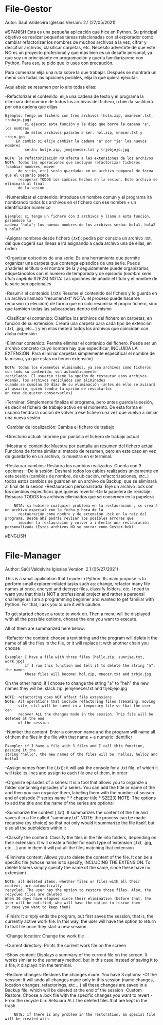 # File-Gestor
Autor: Saúl Valdelvira Iglesias
Versión: 2.1 (27/05/2021)

#SPANISH 
Esta es una pequeña aplicación que hice en Python.
Su principal objetivo es realizar pequeñas tareas relacionadas con el explorador como: cambiar refactorizar los nombres de muchos archivos a la vez, cifrar y descifrar archivos, clasificar carpetas, etc.
Necesito advertirte de que este NO es un proyecto profesional y que más bien es un desafío personal, ya que soy un principiante en programación y quería familiarizarme con Python. Para eso, te pido que lo uses con precaución. 

Para comenzar elija una ruta sobre la que trabajar.
Después se montrará un menú con todas las opciones posibles, elija la que quiera ejecutar.

Aquí abajo se resumen por lo alto todas ellas:

-Refactorizar el contenido: elija una cadena de texto y el programa la eliminará
    del nombre de todos los archivos del fichero, o bien la sustituirá por otra
    cadena que elijas
    
    Ejemplo: Tengo un fichero con tres archivos (hola.zip, amanecer.txt, trabajo.jpg)
             si ejecuto esta función y le digo que borre la cadena "a", los nombres
             de estos archivos pasarán a ser: hol.zip, mnecer.txt y trbjo.jpg
	     En cambio si elijo cambiar la cadena "a" por "je" los nuevos nombres 
             serán: holje.zip, jemjenecer.txt y trjebjejo.jpg 

    NOTA: la refactorización NO afecta a las extensiones de los archivos
    NOTA: Todas las operaciones que incluyan refactorizar ficheros (cambiar nombres, mover
          de sitio, etc) serán guardadas en un archivo temporal de forma que el usuario pueda
          recuperar TODOS los cambios hechos en la sesion. Este archivo se eliminará al final 
          de la sesión 

-Numeralizar el contenido: Introduce un nombre común y el programa irá nombrando todos
    los archivos en el fichero con ese nombre + un identificador númerico

    Ejemplo: si tengo un fichero con 3 archivos y llamo a esta función, pasándole la 
    cadena "hola"; los nuevos nombres de los archivos serán: hola1, hola2 y hola3

-Asignar nombres desde fichero (.txt): pedirá por consola un archivo .txt, del que 
    cogerá sus líneas e ira asignando a cada archivo una de ellas, en orden

-Organizar episodios de una serie: Es una herramienta que permite organizar una carpeta 
    que contenga episodios de una serie. Puede añadirles el título o el nombre de la 
    y seguidamente puede organizarlos, etiquetándolos con el numero de temporada y de
    episodio (*nombre serie* *título capitulo* S2E23)
     NOTA: Las opciónes de añadir el título y el nombre de la serie son opcionales

-Resumir el contenido (.txt): Resume el contenido del fichero y lo guarda en un archivo llamado "resumen.txt"
    NOTA: el proceso puede hacerse recursivo (a elección) de forma que no solo resumiria el propio fichero, 
    sino que tambíen todas las subcarpetas dentro del mismo

-Clasificar el contenido: Clasifica los archivos del fichero en carpetas, en función de su extensión. 
    Creará una carpeta para cada tipo de extención (.txt, .jpg, etc...) y en ellas meterá todos los 
    archivos que coincidan con dicha extensión

-Eliminar contenido: Permite eliminar el contenido del fichero. Puede ser un archivo concreto (cuyo nombre hay 
    que expecificar, INCLUIDA LA EXTENSIÓN. Para eliminar carpetas simplemente especificar el nombre de la misma,
    ya que estas no tienen extensión)

    NOTA: todas los elementos eliminados, ya sea archivos como ficheros con todo su contenido, son automáticamente 
    reciclados. El usuario tiene la opción de restaurar esos archivos. Además, los archivos reciclados son eliminados
    cuando se cumplan 30 días de su eliminación (antes de ello se avisará al usuario, quien tendra la opción de rescatarlos
    en caso de querer conservarlos)

-Terminar: Simplemente finaliza el programa, pero antes guarda la sesión, es decir el fichero de trabajo activo en el momento. 
    De esta forma el usuario tendra la opción de volver a ese fichero una vez que vuelva a iniciar una nueva sesión

-Cambiar de localización: Cambia el fichero de trabajo

-Directorio actual: Imprime por pantalla el fichero de trabajo actual

-Mostrar el contenido: Muestra por pantalla un resumen del fichero actual. Funciona de forma similar al metodo de resumen, pero 
    en este caso en vez de guardarlo en un archivo, lo muestra en el terminal.

-Restaurar cambios: Restaura los cambios realizados. 
    Cuenta con 3 opciones: 
        -De la sesión: Deshará todos los cabios realizados unicamente en esta sesión (cambios de nombre, de ubicación, 
		refactorizaciones, etc..) todos estos cambios se guardan en un archivo de Backup, que se eliminará al final de la sesión
        -Restauración personalizada: Elije un archivo .bck con los cambios específicos que quieras revertir
	-De la papelera de reciclaje: Retsuara TODOS los archivos eliminados que se conserven en la papelera

        NOTA: si hubiere cualquier problema en la restauración , se creará un archivo expecial con la fecha y hora de la 
	      restauración como nombre y de extensión .bck en la raiz del programa. Desde ahí podrás revisar los posibles errores que 
	      impiden la restauracíon y volver a intentar una restauración personalizada (Estos archivos NO se borrar como Gestor.bck)

#ENGLISH
# File-Manager
Author: Saúl Valdelvira Iglesias
Version: 2.1 (05/27/2021)

This is a small application that I made in Python.
Its main purpose is to perform small explorer-related tasks such as: change, refactor many file names at once, encrypt and decrypt files, classify folders, etc.
I need to warn you that this is NOT a professional project and rather a personal challenge as I am a programming beginner and wanted to get familiar with Python. For that, I ask you to use it with caution.

To get started choose a route to work on.
Then a menu will be displayed with all the possible options, choose the one you want to execute.

All of them are summarized here below:

-Refactor the content: choose a text string and the program will delete it
    the name of all the files in the file, or it will replace it with another
    chain you choose
    
    Example: I have a file with three files (hello.zip, sunrise.txt, work.jpg)
             if I run this function and tell it to delete the string "a", the names
             these files will become: hol.zip, mnecer.txt and trbjo.jpg
On the other hand, if I choose to change the string "a" to "heh" the new names
             they will be: slack.zip, jemjenecer.txt and trjebjejo.jpg

    NOTE: refactoring does NOT affect file extensions
    NOTE: All operations that include refactoring files (renaming, moving
          site, etc) will be saved in a temporary file so that the user can
          recover ALL the changes made in the session. This file will be deleted at the end
          of the session

-Number the content: Enter a common name and the program will name all of them
    the files in the file with that name + a numeric identifier

    Example: if I have a file with 3 files and I call this function, passing it the
    string "hello"; the new names of the files will be: hello1, hello2 and hello3

-Assign names from file (.txt): it will ask the console for a .txt file, of which
    it will take its lines and assign to each file one of them, in order

-Organize episodes of a series: It is a tool that allows you to organize a folder
    containing episodes of a series. You can add the title or name of the
    and then you can organize them, labeling them with the number of season and of
    episode (* series name * * chapter title * S2E23)
     NOTE: The options to add the title and the name of the series are optional

-Summarize the content (.txt): It summarizes the content of the file and saves it in a file called "summary.txt"
    NOTE: the process can be made recursive (by choice) so that not only would it summarize the file itself,
    but also all the subfolders within it

-Classify the content: Classify the files in the file into folders, depending on their extension.
    It will create a folder for each type of extension (.txt, .jpg, etc ...) and in them it will put all the
    files matching that extension

-Eliminate content: Allows you to delete the content of the file. It can be a specific file (whose name is
    to specify, INCLUDING THE EXTENSION. To delete folders simply specify the name of the same,
    since these have no extension)

    NOTE: all deleted items, whether files or files with all their content, are automatically
    recycled. The user has the option to restore those files. Also, the recycled files are deleted
    When 30 days have elapsed since their elimination (before that, the user will be notified, who will have the option to rescue them
    in case you want to keep them)

-Finish: It simply ends the program, but first saves the session, that is, the currently active work file.
    In this way, the user will have the option to return to that file once they start a new session.

-Change location: Change the work file

-Current directory: Prints the current work file on the screen

-Show content: Displays a summary of the current file on the screen. It works similar to the summary method, but
    in this case instead of saving it to a file, it displays it in the terminal.

-Restore changes: Restores the changes made.
    You have 3 options:
        -Of the session: It will undo all changes made only in this session (name changes, location changes,
refactorings, etc ...) all these changes are saved in a Backup file, which will be deleted at the end of the session
        -Custom Restore: Choose a .bck file with the specific changes you want to revert
-From the recycle bin: Retsuara ALL the deleted files that are kept in the trash

        NOTE: if there is any problem in the restoration, an special file will be created with
